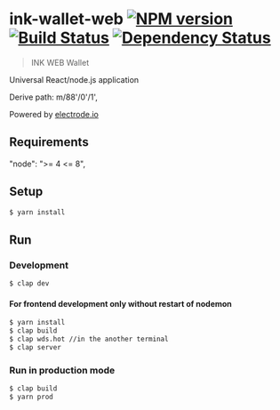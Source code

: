 # ink-wallet-web [![NPM version][npm-image]][npm-url] [![Build Status][travis-image]][travis-url] [![Dependency Status][daviddm-image]][daviddm-url]

> INK WEB Wallet

Universal React/node.js application 

Derive path: m/88'/0'/1',

Powered by [electrode.io](http://www.electrode.io/)
## Requirements
"node": ">= 4 <= 8",
## Setup

```sh
$ yarn install
```

## Run 

### Development
```sh
$ clap dev 
```

#### For frontend development only without restart of nodemon

```sh
$ yarn install
$ clap build
$ clap wds.hot //in the another terminal
$ clap server


```

### Run in production mode
```sh
$ clap build
$ yarn prod 
```

[npm-image]: https://badge.fury.io/js/qtum-web.svg
[npm-url]: https://npmjs.org/package/qtum-web
[travis-image]: https://travis-ci.org/EvercodeLab/qtum-web.svg?branch=master
[travis-url]: https://travis-ci.org/EvercodeLab/qtum-web
[daviddm-image]: https://david-dm.org/EvercodeLab/qtum-web.svg?theme=shields.io
[daviddm-url]: https://david-dm.org/EvercodeLab/qtum-web

